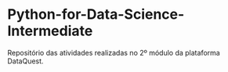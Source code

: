 # Python-for-Data-Science-Intermediate
Repositório das atividades realizadas no 2º módulo da plataforma DataQuest.
